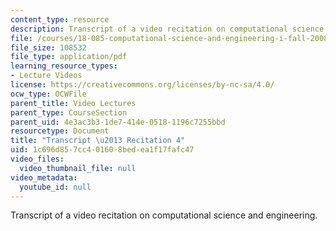 ```yaml
---
content_type: resource
description: Transcript of a video recitation on computational science and engineering.
file: /courses/18-085-computational-science-and-engineering-i-fall-2008/1c696d857cc401608bedea1f17fafc47_18-085F08-R04.pdf
file_size: 108532
file_type: application/pdf
learning_resource_types:
- Lecture Videos
license: https://creativecommons.org/licenses/by-nc-sa/4.0/
ocw_type: OCWFile
parent_title: Video Lectures
parent_type: CourseSection
parent_uid: 4e3ac3b3-1de7-414e-0518-1196c7255bbd
resourcetype: Document
title: "Transcript \u2013 Recitation 4"
uid: 1c696d85-7cc4-0160-8bed-ea1f17fafc47
video_files:
  video_thumbnail_file: null
video_metadata:
  youtube_id: null
---
```

Transcript of a video recitation on computational science and engineering.